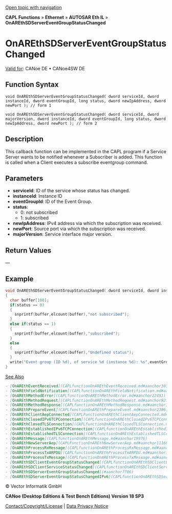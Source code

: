 [Open topic with navigation](../../../../../../CANoeDEFamily.htm#Topics/CAPLFunctions/IP/AUTOSARethIL/Functions/CAPLfunctionOnAREthSDServerEventGroupStatusChanged.md)

**CAPL Functions** » **Ethernet** » **AUTOSAR Eth IL** » **OnAREthSDServerEventGroupStatusChanged**

# OnAREthSDServerEventGroupStatusChanged

[Valid for](../../../../Shared/FeatureAvailability.md): CANoe DE • CANoe4SW DE

## Function Syntax

```plaintext
void OnAREthSDServerEventGroupStatusChanged( dword serviceId, dword instanceId, dword eventGroupId, long status, dword newIpAddress, dword newPort ); // form 1

void OnAREthSDServerEventGroupStatusChanged( dword serviceId, dword majorVersion, dword instanceId, dword eventGroupId, long status, dword newIpAddress, dword newPort ); // form 2
```

## Description

This callback function can be implemented in the CAPL program if a Service Server wants to be notified whenever a Subscriber is added. This function is called when a Client executes a subscribe eventgroup command.

## Parameters

- **serviceId**: ID of the service whose status has changed.
- **instanceId**: Instance ID
- **eventGroupId**: ID of the Event Group.
- **status**:
  - 0: not subscribed
  - 1: subscribed
- **newIpAddress**: IPv4 address via which the subscription was received.
- **newPort**: Source port via which the subscription was received.
- **majorVersion**: Service interface major version.

## Return Values

—

## Example

```c
void OnAREthSDServerEventGroupStatusChanged( dword serviceId, dword instanceId, dword eventGroupId, long status, dword newIpAddress, dword newPort)
{
  char buffer[100];
  if(status == 0)
  {
    snprintf(buffer,elcount(buffer),"not subscribed");
  }
  else if(status == 1)
  {
    snprintf(buffer,elcount(buffer),"subscribed");
  }
  else
  {
    snprintf(buffer,elcount(buffer),"Undefined status");
  }
  write("Event group (ID %d), of service %d (instance %d): %s",eventGroupId,serviceId,instanceId,buffer);
}
```

[See Also](javascript:void(0);)

```markdown
- [OnAREthEventReceived](CAPLfunctionOnAREthEventReceived.md#aanchor30368)
- [OnAREthFieldNotification](CAPLfunctionOnAREthFieldNotification.md#aanchor14184)
- [OnAREthMethodError](CAPLfunctionOnAREthMethodError.md#aanchor22451)
- [OnAREthMethodRequest](CAPLfunctionOnAREthMethodRequest.md#aanchor9214)
- [OnAREthMethodResponse](CAPLfunctionOnAREthMethodResponse.md#aanchor30036)
- [OnAREthPrepareEvent](CAPLfunctionOnAREthPrepareEvent.md#aanchor2386)
- [OnAREthClientAepConnected](CAPLFunctionOnAREthClientAepConnected.md#aanchor24508)
- [OnAREthClosedIPv6TCPConnection](CAPLfunctionOnAREthClosedIPv6TCPConnection.md#aanchor22267)
- [OnAREthClosedTLSConnection](CAPLfunctionOnAREthClosedTLSConnection.md#aanchor20038)
- [OnAREthEstablishedIPv6TCPConnection](CAPLfunctionOnAREthEstablishedIPv6TCPConnection.md#aanchor12103)
- [OnAREthEstablishedTLSConnection](CAPLfunctionOnAREthEstablishedTLSConnection.md#aanchor8074)
- [OnAREthMessage](CAPLfunctionOnAREthMessage.md#aanchor19976)
- [OnAREthNewServerAep](CAPLFunctionOnAREthNewServerAep.md#aanchor11168)
- [OnAREthProcessRxMessage](CAPLfunctionOnAREthProcessRxMessage.md#aanchor5203)
- [OnAREthProcessTxARPDU](CAPLfunctionOnAREthProcessTxARPDU.md#aanchor10839)
- [OnAREthProcessTxMessage](CAPLfunctionOnAREthProcessTxMessage.md#aanchor20914)
- [OnAREthSDClientEventGroupStatusChanged](CAPLfunctionOnAREthSDClientEventGroupStatusChanged.md#aanchor27568)
- [OnAREthSDClientServiceStatusChanged](CAPLfunctionOnAREthSDClientServiceStatusChanged.md#aanchor8205)
- [OnAREthSDServerEventGroupStatusChanged](#aanchor7786)
- [OnAREthSDServerEventGroupStatusChangedIPv6](CAPLfunctionOnAREthSDServerEventGroupStatusChangedIPv6.md#aanchor23205)
```

© Vector Informatik GmbH

**CANoe (Desktop Editions & Test Bench Editions) Version 18 SP3**

[Contact/Copyright/License](../../../../Shared/ContactCopyrightLicense.md) | [Data Privacy Notice](https://www.vector.com/int/en/company/get-info/privacy-policy/)
